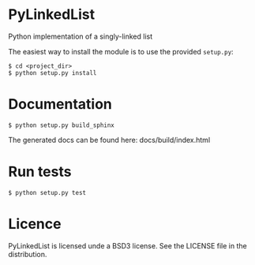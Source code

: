 PyLinkedList
==========

Python implementation of a singly-linked list

The easiest way to install the module is to use the provided `setup.py`:

```
$ cd <project_dir>
$ python setup.py install
```

Documentation
=============

```
$ python setup.py build_sphinx
```

The generated docs can be found here:
docs/build/index.html

Run tests
=========

```
$ python setup.py test
```

Licence
=======

PyLinkedList is licensed unde a BSD3 license. See the LICENSE file in the
distribution.
